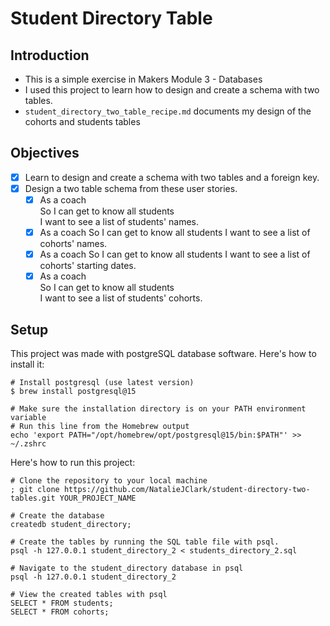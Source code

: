 # Student Directory Table

## Introduction
- This is a simple exercise in Makers Module 3 - Databases
- I used this project to learn how to design and create a schema with two tables.
- `student_directory_two_table_recipe.md` documents my design of the cohorts and students tables
  
## Objectives
- [x] Learn to design and create a schema with two tables and a foreign key.
- [x] Design a two table schema from these user stories.
  - [x] As a coach  
        So I can get to know all students  
        I want to see a list of students' names.
  - [x] As a coach
        So I can get to know all students
        I want to see a list of cohorts' names.
  - [x] As a coach
        So I can get to know all students
        I want to see a list of cohorts' starting dates.
  - [x] As a coach  
        So I can get to know all students  
        I want to see a list of students' cohorts.
        
## Setup
This project was made with postgreSQL database software. Here's how to install it:
```shell
# Install postgresql (use latest version)
$ brew install postgresql@15

# Make sure the installation directory is on your PATH environment variable
# Run this line from the Homebrew output
echo 'export PATH="/opt/homebrew/opt/postgresql@15/bin:$PATH"' >> ~/.zshrc
```
Here's how to run this project:
```shell
# Clone the repository to your local machine
; git clone https://github.com/NatalieJClark/student-directory-two-tables.git YOUR_PROJECT_NAME

# Create the database
createdb student_directory;

# Create the tables by running the SQL table file with psql.
psql -h 127.0.0.1 student_directory_2 < students_directory_2.sql

# Navigate to the student_directory database in psql
psql -h 127.0.0.1 student_directory_2

# View the created tables with psql
SELECT * FROM students;
SELECT * FROM cohorts;
```
